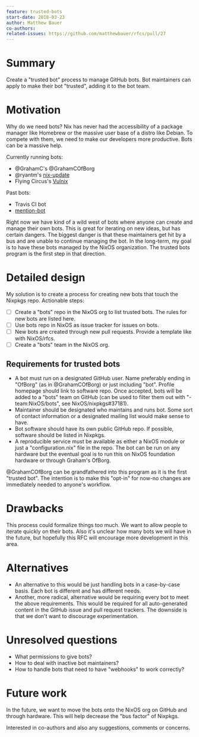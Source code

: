 ```yaml
---
feature: trusted-bots
start-date: 2018-03-23
author: Matthew Bauer
co-authors:
related-issues: https://github.com/matthewbauer/rfcs/pull/27
---
```


# Summary
[summary]: #summary

Create a "trusted bot" process to manage GitHub bots. Bot maintainers can apply to make their bot "trusted", adding it to the bot team.

# Motivation
[motivation]: #motivation

Why do we need bots? Nix has never had the accessibility of a package manager like Homebrew or the massive user base of a distro like Debian. To compete with them, we need to make our developers more productive. Bots can be a massive help.

Currently running bots:

- @GrahamC's @GrahamCOfBorg
- @ryantm's [nix-update](https://github.com/ryantm/nix-update)
- Flying Circus's [Vulnix](https://github.com/flyingcircusio/vulnix)

Past bots:

- Travis CI bot
- [mention-bot](https://github.com/facebook/mention-bot)

Right now we have kind of a wild west of bots where anyone can create and manage their own bots. This is great for iterating on new ideas, but has certain dangers. The biggest danger is that these maintainers get hit by a bus and are unable to continue managing the bot. In the long-term, my goal is to have these bots managed by the NixOS organization. The trusted bots program is the first step in that direction.

# Detailed design
[design]: #detailed-design

My solution is to create a process for creating new bots that touch the Nixpkgs repo. Actionable steps:

- [ ] Create a "bots" repo in the NixOS org to list trusted bots. The rules for new bots are listed here.
- [ ] Use bots repo in NixOS as issue tracker for issues on bots.
- [ ] New bots are created through new pull requests. Provide a template like with NixOS/rfcs.
- [ ] Create a "bots" team in the NixOS org.

## Requirements for trusted bots
  - A bot must run on a designated GitHub user. Name preferably ending in "OfBorg" (as in @GrahamCOfBorg) or just including "bot". Profile homepage should link to software repo. Once accepted, bots will be added to a "bots" team on GitHub (can be used to filter them out with "-team:NixOS/bots", see NixOS/nixpkgs#37181).
  - Maintainer should be designated who maintains and runs bot. Some sort of contact information or a designated mailing list would make sense to have.
  - Bot software should have its own public GitHub repo. If possible, software should be listed in Nixpkgs.
  - A reproducible service must be available as either a NixOS module or just a "configuration.nix" file in the repo. The bot can be run on any hardware but the eventual goal is to run this on NixOS foundation hardware or through Graham's OfBorg.

@GrahamCOfBorg can be grandfathered into this program as it is the first "trusted bot". The intention is to make this "opt-in" for now-no changes are immediately needed to anyone's workflow.

# Drawbacks
[drawbacks]: #drawbacks

This process could formalize things too much. We want to allow people to iterate quickly on their bots. Also it's unclear how many bots we will have in the future, but hopefully this RFC will encourage more development in this area.

# Alternatives
[alternatives]: #alternatives

- An alternative to this would be just handling bots in a case-by-case basis. Each bot is different and has different needs.
- Another, more radical, alternative would be requiring every bot to meet the above requirements. This would be required for all auto-generated content in the GitHub issue and pull request trackers. The downside is that we don't want to discourage experimentation.

# Unresolved questions
[unresolved]: #unresolved-questions

- What permissions to give bots?
- How to deal with inactive bot maintainers?
- How to handle bots that need to have "webhooks" to work correctly?

# Future work
[future]: #future-work

In the future, we want to move the bots onto the NixOS org on GitHub and through hardware. This will help decrease the "bus factor" of Nixpkgs.

Interested in co-authors and also any suggestions, comments or concerns.
